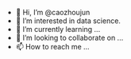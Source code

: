 - 👋 Hi, I’m @caozhoujun
- 👀 I’m interested in data science.
- 🌱 I’m currently learning ...
- 💞️ I’m looking to collaborate on ...
- 📫 How to reach me ...

<!---
caozhoujun/caozhoujun is a ✨ special ✨ repository because its `README.md` (this file) appears on your GitHub profile.
You can click the Preview link to take a look at your changes.
--->
